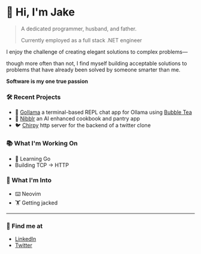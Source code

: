 # 👋 Hi, I'm Jake

> A dedicated programmer, husband, and father.
>
> Currently employed as a full stack .NET engineer

I enjoy the challenge of creating elegant solutions to complex problems—

though more often than not, I find myself building acceptable solutions to problems that have already been solved by someone smarter than me.

**Software is my one true passion**

### 🛠️ Recent Projects
- 🦙 [Gollama](https://github.com/portbound/go-llama) a terminal-based REPL chat app for Ollama using [Bubble Tea](https://github.com/charmbracelet/bubbletea)
- 🥘 [Nibblr](https://github.com/portbound/nibblrv2) an AI enhanced cookbook and pantry app
- 🐦️ [Chirpy](https://github.com/portbound/bootdev-httpserver) http server for the backend of a twitter clone


### 📚️ What I'm Working On
- 🧠 Learning Go
- Building TCP -> HTTP 

### 💭 What I'm Into
- ⌨️ Neovim
- 🏋️ Getting jacked

--- 

### 🌱 Find me at

- [LinkedIn](https://www.linkedin.com/in/jake-levy)
- [Twitter](https://x.com/port_bound)

